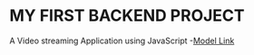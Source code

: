 # MY FIRST BACKEND PROJECT

A Video streaming Application using JavaScript
-[Model Link](https://app.eraser.io/workspace/YtPqZ1VogxGy1jzIDkzj)